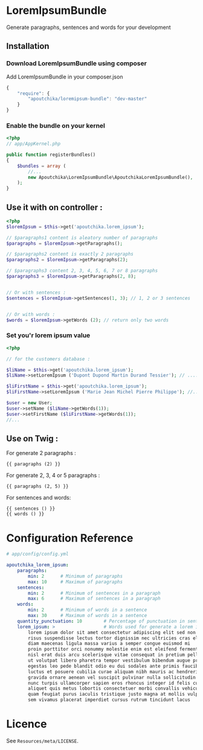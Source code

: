 LoremIpsumBundle
================

Generate paragraphs, sentences and words for your development

## Installation

### Download LoremIpsumBundle using composer

Add LoremIpsumBundle in your composer.json

``` js
{
    "require": {
        "apoutchika/loremipsum-bundle": "dev-master"
    }
}
```

### Enable the bundle on your kernel

``` php
<?php
// app/AppKernel.php

public function registerBundles()
{
    $bundles = array (
        //...
        new Apoutchika\LoremIpsumBundle\ApoutchikaLoremIpsumBundle(),
    );
}
```

## Use it with on controller :

``` php
<?php
$loremIpsum = $this->get('apoutchika.lorem_ipsum');

// $paragraphs1 content is aleatory number of paragraphs
$paragraphs = $loremIpsum->getParagraphs();

// $paragraphs2 content is exactly 2 paragraphs
$paragraphs2 = $loremIpsum->getParagraphs(2);

// $paragraphs3 content 2, 3, 4, 5, 6, 7 or 8 paragraphs
$paragraphs3 = $loremIpsum->getParagraphs(2, 8);


// Or with sentences :
$sentences = $loremIpsum->getSentences(1, 3); // 1, 2 or 3 sentences


// Or with words :
$words = $loremIpsum->getWords (2); // return only two words
```


### Set you'r lorem ipsum value

``` php
<?php

// for the customers database :

$liName = $this->get('apoutchika.lorem_ipsum');
$liName->setLoremIpsum ('Dupont Dupond Martin Durand Tessier'); // ....

$liFirstName = $this->get('apoutchika.lorem_ipsum');
$liFirstName->setLoremIpsum ('Marie Jean Michel Pierre Philippe'); //...

$user = new User;
$user->setName ($liName->getWords(1));
$user->setFirstName ($liFirstName->getWords(1));
//...
```

## Use on Twig :

For generate 2 paragraphs :
``` html+jinja
{{ paragraphs (2) }}
```

For generate 2, 3, 4 or 5 paragraphs :
``` html+jinja
{{ paragraphs (2, 5) }}
```

For sentences and words: 
``` html+jinja
{{ sentences () }}
{{ words () }}
```

# Configuration Reference

``` yaml
# app/config/config.yml

apoutchika_lorem_ipsum:
    paragraphs:
        min: 2      # Minimum of paragraphs
        max: 10     # Maximum of paragraphs
    sentences:
        min: 2      # Minimum of sentences in a paragraph
        max: 6      # Maximum of sentences in a paragraph
    words:
        min: 2      # Minimum of words in a sentence
        max: 30     # Maximum of words in a sentence
    quantity_punctuation: 10        # Percentage of punctuation in sentences
    lorem_ipsum: >                  # Words used for generate a lorem ipsum
        lorem ipsum dolor sit amet consectetur adipiscing elit sed non 
        risus suspendisse lectus tortor dignissim nec ultricies cras elementum ultrices
        diam maecenas ligula massa varius a semper congue euismod mi
        proin porttitor orci nonummy molestie enim est eleifend fermentum
        nisl erat duis arcu scelerisque vitae consequat in pretium pellentesque 
        ut volutpat libero pharetra tempor vestibulum bibendum augue praesent 
        egestas leo pede blandit odio eu dui sodales ante primis faucibus 
        luctus et posuere cubilia curae aliquam nibh mauris ac hendrerit velit 
        gravida ornare aenean vel suscipit pulvinar nulla sollicitudin fusce tempus 
        nunc turpis ullamcorper sapien eros rhoncus integer id felis curabitur 
        aliquet quis metus lobortis consectetuer morbi convallis vehicula tellus 
        quam feugiat purus iaculis tristique justo magna at mollis vulputate 
        sem vivamus placerat imperdiet cursus rutrum tincidunt lacus
```

# Licence

See `Resources/meta/LICENSE`.
